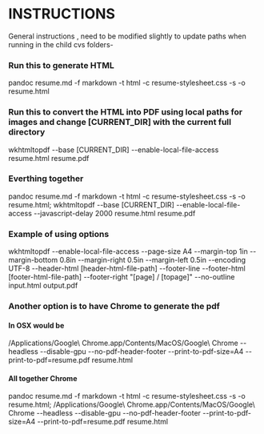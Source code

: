 # INSTRUCTIONS

General instructions , need to be modified slightly to update paths when running in the child cvs folders-

### Run this to generate HTML

pandoc resume.md -f markdown -t html -c resume-stylesheet.css -s -o resume.html

### Run this to convert the HTML into PDF using local paths for images and change [CURRENT_DIR] with the current full directory

wkhtmltopdf --base [CURRENT_DIR] --enable-local-file-access resume.html resume.pdf

### Everthing together

pandoc resume.md -f markdown -t html -c resume-stylesheet.css -s -o resume.html; wkhtmltopdf --base [CURRENT_DIR] --enable-local-file-access --javascript-delay 2000 resume.html resume.pdf

### Example of using options

wkhtmltopdf --enable-local-file-access --page-size A4 --margin-top 1in --margin-bottom 0.8in --margin-right 0.5in --margin-left 0.5in --encoding UTF-8 --header-html [header-html-file-path] --footer-line --footer-html [footer-html-file-path] --footer-right "[page] / [topage]" --no-outline input.html output.pdf

### Another option is to have Chrome to generate the pdf

#### In OSX would be

/Applications/Google\ Chrome.app/Contents/MacOS/Google\ Chrome --headless --disable-gpu --no-pdf-header-footer --print-to-pdf-size=A4 --print-to-pdf=resume.pdf resume.html

#### All together Chrome

pandoc resume.md -f markdown -t html -c resume-stylesheet.css -s -o resume.html; /Applications/Google\ Chrome.app/Contents/MacOS/Google\ Chrome --headless --disable-gpu --no-pdf-header-footer --print-to-pdf-size=A4 --print-to-pdf=resume.pdf resume.html
